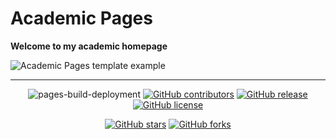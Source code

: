 # Academic Pages
**Welcome to my academic homepage**

![Academic Pages template example](images/homepage.png "Academic Pages template example")






---
<div align="center">
    
![pages-build-deployment](https://github.com/academicpages/academicpages.github.io/actions/workflows/pages/pages-build-deployment/badge.svg)
[![GitHub contributors](https://img.shields.io/github/contributors/qinruidai/qinruidai.github.io.svg)](https://github.com/qinruidai/qinruidai.github.io/graphs/contributors)
[![GitHub release](https://img.shields.io/github/v/release/qinruidai/qinruidai.github.io)](https://github.com/qinruidai/qinruidai.github.io/releases/latest)
[![GitHub license](https://img.shields.io/github/license/qinruidai/qinruidai.github.io?color=blue)](https://github.com/qinruidai/qinruidai.github.io/blob/master/LICENSE)

[![GitHub stars](https://img.shields.io/github/stars/qinruidai/qinruidai.github.io)](https://github.com/qinruidai/qinruidai.github.io)
[![GitHub forks](https://img.shields.io/github/forks/qinruidai/qinruidai.github.io)](https://github.com/qinruidai/qinruidai.github.io/fork)
</div>
